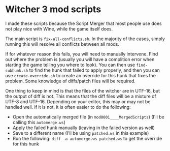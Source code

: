 # Witcher 3 mod scripts

I made these scripts because the Script Merger that most people use does not play nice with Wine, while the game itself
does.

The main script is `fix-all-conflicts.sh`. In the majority of the cases, simply running this will resolve all conflicts
between all mods.

If for whatever reason this fails, you will need to manually intervene. Find out where the problem is (usually you will
have a complition error when starting the game telling you where to look). You can then use `find-subhunk.sh` to find
the hunk that failed to apply properly, and then you can use `create-override.sh` to create an override for this hunk
that fixes the problem. Some knowledge of diffs/patch files will be required.

One thing to keep in mind is that the files of the witcher are in UTF-16, but the output of diff is not. This means that
the diff files will be a mixture of UTF-8 and UTF-16. Depending on your editor, this may or may not be handled well. If
it is not, it is often easier to do the following:

- Open the automatically merged file (in `mod0001____MergedScripts`) (I'll be calling this `automerge.ws`)
- Apply the failed hunk manually (leaving in the failed version as well)
- Save to a different name (I'll be using `patched.ws` in this example)
- Run the following: `diff -a automerge.ws patched.ws` to get the override for this hunk
